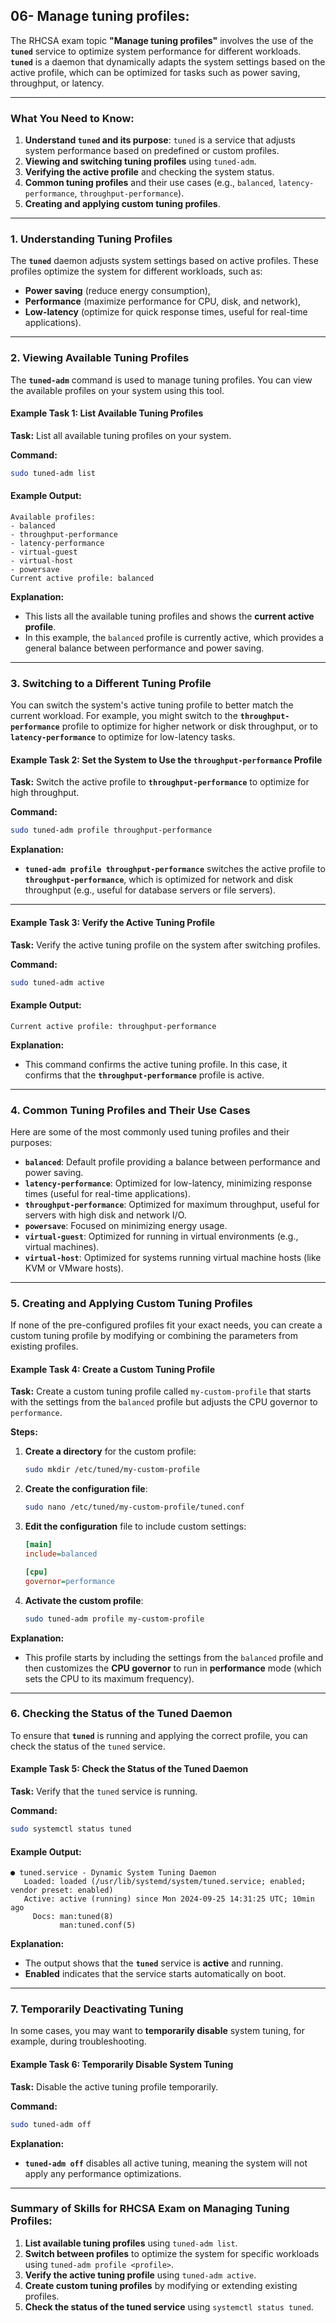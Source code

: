 ## 06- Manage tuning profiles:

The RHCSA exam topic **"Manage tuning profiles"** involves the use of the **`tuned`** service to optimize system performance for different workloads. **`tuned`** is a daemon that dynamically adapts the system settings based on the active profile, which can be optimized for tasks such as power saving, throughput, or latency.


---

### **What You Need to Know:**
1. **Understand `tuned` and its purpose**: `tuned` is a service that adjusts system performance based on predefined or custom profiles.
2. **Viewing and switching tuning profiles** using `tuned-adm`.
3. **Verifying the active profile** and checking the system status.
4. **Common tuning profiles** and their use cases (e.g., `balanced`, `latency-performance`, `throughput-performance`).
5. **Creating and applying custom tuning profiles**.

---

### **1. Understanding Tuning Profiles**

The **`tuned`** daemon adjusts system settings based on active profiles. These profiles optimize the system for different workloads, such as:
- **Power saving** (reduce energy consumption),
- **Performance** (maximize performance for CPU, disk, and network),
- **Low-latency** (optimize for quick response times, useful for real-time applications).

---

### **2. Viewing Available Tuning Profiles**

The **`tuned-adm`** command is used to manage tuning profiles. You can view the available profiles on your system using this tool.

#### **Example Task 1: List Available Tuning Profiles**

**Task:** List all available tuning profiles on your system.

**Command:**
```bash
sudo tuned-adm list
```

#### **Example Output:**
```
Available profiles:
- balanced
- throughput-performance
- latency-performance
- virtual-guest
- virtual-host
- powersave
Current active profile: balanced
```

**Explanation:**
- This lists all the available tuning profiles and shows the **current active profile**.
- In this example, the `balanced` profile is currently active, which provides a general balance between performance and power saving.

---

### **3. Switching to a Different Tuning Profile**

You can switch the system's active tuning profile to better match the current workload. For example, you might switch to the **`throughput-performance`** profile to optimize for higher network or disk throughput, or to **`latency-performance`** to optimize for low-latency tasks.

#### **Example Task 2: Set the System to Use the `throughput-performance` Profile**

**Task:** Switch the active profile to **`throughput-performance`** to optimize for high throughput.

**Command:**
```bash
sudo tuned-adm profile throughput-performance
```

**Explanation:**
- **`tuned-adm profile throughput-performance`** switches the active profile to **`throughput-performance`**, which is optimized for network and disk throughput (e.g., useful for database servers or file servers).

---

#### **Example Task 3: Verify the Active Tuning Profile**

**Task:** Verify the active tuning profile on the system after switching profiles.

**Command:**
```bash
sudo tuned-adm active
```

#### **Example Output:**
```
Current active profile: throughput-performance
```

**Explanation:**
- This command confirms the active tuning profile. In this case, it confirms that the **`throughput-performance`** profile is active.

---

### **4. Common Tuning Profiles and Their Use Cases**

Here are some of the most commonly used tuning profiles and their purposes:

- **`balanced`**: Default profile providing a balance between performance and power saving.
- **`latency-performance`**: Optimized for low-latency, minimizing response times (useful for real-time applications).
- **`throughput-performance`**: Optimized for maximum throughput, useful for servers with high disk and network I/O.
- **`powersave`**: Focused on minimizing energy usage.
- **`virtual-guest`**: Optimized for running in virtual environments (e.g., virtual machines).
- **`virtual-host`**: Optimized for systems running virtual machine hosts (like KVM or VMware hosts).

---

### **5. Creating and Applying Custom Tuning Profiles**

If none of the pre-configured profiles fit your exact needs, you can create a custom tuning profile by modifying or combining the parameters from existing profiles.

#### **Example Task 4: Create a Custom Tuning Profile**

**Task:** Create a custom tuning profile called `my-custom-profile` that starts with the settings from the `balanced` profile but adjusts the CPU governor to `performance`.

**Steps:**
1. **Create a directory** for the custom profile:
   ```bash
   sudo mkdir /etc/tuned/my-custom-profile
   ```

2. **Create the configuration file**:
   ```bash
   sudo nano /etc/tuned/my-custom-profile/tuned.conf
   ```

3. **Edit the configuration** file to include custom settings:
   ```ini
   [main]
   include=balanced

   [cpu]
   governor=performance
   ```

4. **Activate the custom profile**:
   ```bash
   sudo tuned-adm profile my-custom-profile
   ```

**Explanation:**
- This profile starts by including the settings from the `balanced` profile and then customizes the **CPU governor** to run in **performance** mode (which sets the CPU to its maximum frequency).

---

### **6. Checking the Status of the Tuned Daemon**

To ensure that **`tuned`** is running and applying the correct profile, you can check the status of the `tuned` service.

#### **Example Task 5: Check the Status of the Tuned Daemon**

**Task:** Verify that the `tuned` service is running.

**Command:**
```bash
sudo systemctl status tuned
```

#### **Example Output:**
```
● tuned.service - Dynamic System Tuning Daemon
   Loaded: loaded (/usr/lib/systemd/system/tuned.service; enabled; vendor preset: enabled)
   Active: active (running) since Mon 2024-09-25 14:31:25 UTC; 10min ago
     Docs: man:tuned(8)
           man:tuned.conf(5)
```

**Explanation:**
- The output shows that the **`tuned`** service is **active** and running.
- **Enabled** indicates that the service starts automatically on boot.

---

### **7. Temporarily Deactivating Tuning**

In some cases, you may want to **temporarily disable** system tuning, for example, during troubleshooting.

#### **Example Task 6: Temporarily Disable System Tuning**

**Task:** Disable the active tuning profile temporarily.

**Command:**
```bash
sudo tuned-adm off
```

**Explanation:**
- **`tuned-adm off`** disables all active tuning, meaning the system will not apply any performance optimizations.

---

### Summary of Skills for RHCSA Exam on Managing Tuning Profiles:
1. **List available tuning profiles** using `tuned-adm list`.
2. **Switch between profiles** to optimize the system for specific workloads using `tuned-adm profile <profile>`.
3. **Verify the active tuning profile** using `tuned-adm active`.
4. **Create custom tuning profiles** by modifying or extending existing profiles.
5. **Check the status of the tuned service** using `systemctl status tuned`.

